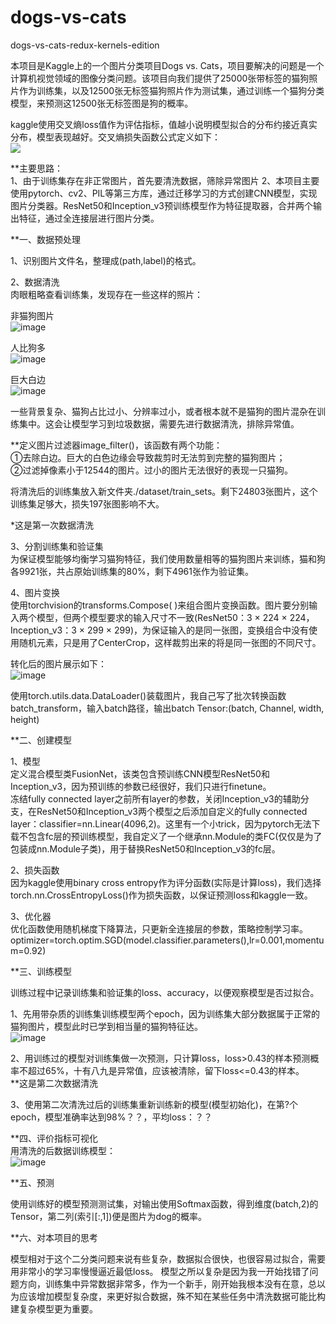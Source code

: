 # dogs-vs-cats
dogs-vs-cats-redux-kernels-edition

本项目是Kaggle上的一个图片分类项目Dogs vs. Cats，项目要解决的问题是一个计算机视觉领域的图像分类问题。该项目向我们提供了25000张带标签的猫狗照片作为训练集，以及12500张无标签猫狗照片作为测试集，通过训练一个猫狗分类模型，来预测这12500张无标签图是狗的概率。  

kaggle使用交叉熵loss值作为评估指标，值越小说明模型拟合的分布约接近真实分布，模型表现越好。交叉熵损失函数公式定义如下：  
![](picture/equation.svg)

**主要思路：  
1、由于训练集存在非正常图片，首先要清洗数据，筛除异常图片
2、本项目主要使用pytorch、cv2、PIL等第三方库，通过迁移学习的方式创建CNN模型，实现图片分类器。ResNet50和Inception_v3预训练模型作为特征提取器，合并两个输出特征，通过全连接层进行图片分类。  
	
**一、数据预处理  

1、识别图片文件名，整理成(path,label)的格式。  

2、数据清洗  
肉眼粗略查看训练集，发现存在一些这样的照片：  

非猫狗图片  
![image](picture/dog.4367.jpg)

人比狗多  
![image](picture/dog.6725.jpg)

巨大白边  
![image](picture/dog.9076.jpg)

一些背景复杂、猫狗占比过小、分辨率过小，或者根本就不是猫狗的图片混杂在训练集中。这会让模型学习到垃圾数据，需要先进行数据清洗，排除异常值。  
    
**定义图片过滤器image_filter()，该函数有两个功能：  
①去除白边。巨大的白色边缘会导致裁剪时无法剪到完整的猫狗图片；  
②过滤掉像素小于12544的图片。过小的图片无法很好的表现一只猫狗。  


将清洗后的训练集放入新文件夹./dataset/train_sets。剩下24803张图片，这个训练集足够大，损失197张图影响不大。  

*这是第一次数据清洗

3、分割训练集和验证集  
为保证模型能够均衡学习猫狗特征，我们使用数量相等的猫狗图片来训练，猫和狗各9921张，共占原始训练集的80%，剩下4961张作为验证集。  
    
4、图片变换  
使用torchvision的transforms.Compose( )来组合图片变换函数。图片要分别输入两个模型，但两个模型要求的输入尺寸不一致(ResNet50：3 × 224 × 224，Inception_v3：3 × 299 × 299)，为保证输入的是同一张图，变换组合中没有使用随机元素，只是用了CenterCrop，这样裁剪出来的将是同一张图的不同尺寸。  

转化后的图片展示如下：  
![image](picture/samples.png)  

使用torch.utils.data.DataLoader()装载图片，我自己写了批次转换函数batch_transform，输入batch路径，输出batch Tensor:(batch, Channel, width, height)  

**二、创建模型  

1、模型  
定义混合模型类FusionNet，该类包含预训练CNN模型ResNet50和Inception_v3，因为预训练的参数已经很好，我们只进行finetune。  
冻结fully connected layer之前所有layer的参数，关闭Inception_v3的辅助分支，在ResNet50和Inception_v3两个模型之后添加自定义的fully connected layer：classifier=nn.Linear(4096,2)。这里有一个小trick，因为pytorch无法下载不包含fc层的预训练模型，我自定义了一个继承nn.Module的类FC(仅仅是为了包装成nn.Module子类)，用于替换ResNet50和Inception_v3的fc层。 

2、损失函数  
因为kaggle使用binary cross entropy作为评分函数(实际是计算loss)，我们选择torch.nn.CrossEntropyLoss()作为损失函数，以保证预测loss和kaggle一致。  

3、优化器  
优化函数使用随机梯度下降算法，只更新全连接层的参数，策略控制学习率。  
optimizer=torch.optim.SGD(model.classifier.parameters(),lr=0.001,momentum=0.92)  

**三、训练模型  

训练过程中记录训练集和验证集的loss、accuracy，以便观察模型是否过拟合。  

1、先用带杂质的训练集训练模型两个epoch，因为训练集大部分数据属于正常的猫狗图片，模型此时已学到相当量的猫狗特征达。  
![image](picture/plot.png)  

2、用训练过的模型对训练集做一次预测，只计算loss，loss>0.43的样本预测概率不超过65%，十有八九是异常值，应该被清除，留下loss<=0.43的样本。  
**这是第二次数据清洗  

3、使用第二次清洗过后的训练集重新训练新的模型(模型初始化)，在第?个epoch，模型准确率达到98%？？，平均loss：？？

**四、评价指标可视化  
用清洗的后数据训练模型：  
![image](picture/plot.png)  

**五、预测  

使用训练好的模型预测测试集，对输出使用Softmax函数，得到维度(batch,2)的Tensor，第二列(索引[:,1])便是图片为dog的概率。  
    
**六、对本项目的思考

模型相对于这个二分类问题来说有些复杂，数据拟合很快，也很容易过拟合，需要用非常小的学习率慢慢逼近最低loss。
模型之所以复杂是因为我一开始找错了问题方向，训练集中异常数据非常多，作为一个新手，刚开始我根本没有在意，总以为应该增加模型复杂度，来更好拟合数据，殊不知在某些任务中清洗数据可能比构建复杂模型更为重要。
